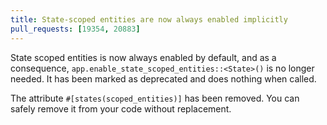 ```yaml
---
title: State-scoped entities are now always enabled implicitly
pull_requests: [19354, 20883]
---
```


State scoped entities is now always enabled by default, and as a consequence, `app.enable_state_scoped_entities::<State>()` is no longer needed.
It has been marked as deprecated and does nothing when called.

The attribute `#[states(scoped_entities)]` has been removed. You can safely remove it from your code without replacement.
